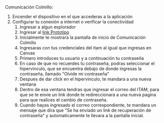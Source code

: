 Comunicación Colmillo:
 1. Encender el dispositivo en el que accederas a la aplicación
 1. Configurar tu conexión a internet o verificar la conectividad
    1. Ingresar a algun explorador
    1. Ingresar al [link Prototipo](https://pr.to/9Q0PLU/)
    1. Inicialmente te mostrara la pantalla de inicio de Comunicación Colmillo
    1. Ingresaras con tus credenciales del itam al igual que ingresas en Canvas
    1. Primero introduces tu usuario y a continuación tu contraseña
    1. En caso de que no recuerdes tu contraseña, podras seleccionar el hipervinculo, que se encuentra debajo de donde ingresas la contraseña, llamado "Olvide mi contraseña"
      1. Despues de dar click en el hipervinculo, te mandara a una nueva ventana
      1. Dentro de esa ventana tendras que ingresar el correo del ITAM, para que se te envie un link donde te redireccionara a una nueva pagina para que realices el cambio de contraseña.
      1. Cuando hayas ingresado el correo correspondiente, te mandara un mensaje que dira que "Se ha enviado un link de recuperación de contraseña" y automaticamente te llevara a la pantalla inicial.
      

